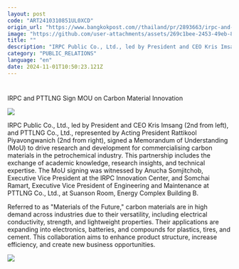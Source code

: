 ```yaml
---
layout: post
code: "ART2410310851UL0XCD"
origin_url: "https://www.bangkokpost.com//thailand/pr/2893663/irpc-and-pttlng-sign-mou-on-carbon-material-innovation"
image: "https://github.com/user-attachments/assets/269c1bee-2453-49eb-8825-532ac36ce376"
title: ""
description: "IRPC Public Co., Ltd., led by President and CEO Kris Imsang (2nd from left), and PTTLNG Co., Ltd., represented by Acting President Rattikool Piyavongwanich (2nd from right), signed a Memorandum of Understanding (MoU) to drive research and development for commercialising carbon materials in the petrochemical industry. This partnership includes the exchange of academic knowledge, research insights, and technical expertise. The MoU signing was witnessed by Anucha Somjitchob, Executive Vice President at the IRPC Innovation Center, and Somchai Ramart, Executive Vice President of Engineering and Maintenance at PTTLNG Co., Ltd., at Suanson Room, Energy Complex Building B."
category: "PUBLIC_RELATIONS"
language: "en"
date: 2024-11-01T10:50:23.121Z
---
```


# 

IRPC and PTTLNG Sign MOU on Carbon Material Innovation

![](https://github.com/user-attachments/assets/bc472205-ff97-4eee-9ac9-3ac5f8051699)

IRPC Public Co., Ltd., led by President and CEO Kris Imsang (2nd from left), and PTTLNG Co., Ltd., represented by Acting President Rattikool Piyavongwanich (2nd from right), signed a Memorandum of Understanding (MoU) to drive research and development for commercialising carbon materials in the petrochemical industry. This partnership includes the exchange of academic knowledge, research insights, and technical expertise. The MoU signing was witnessed by Anucha Somjitchob, Executive Vice President at the IRPC Innovation Center, and Somchai Ramart, Executive Vice President of Engineering and Maintenance at PTTLNG Co., Ltd., at Suanson Room, Energy Complex Building B.

Referred to as "Materials of the Future," carbon materials are in high demand across industries due to their versatility, including electrical conductivity, strength, and lightweight properties. Their applications are expanding into electronics, batteries, and compounds for plastics, tires, and cement. This collaboration aims to enhance product structure, increase efficiency, and create new business opportunities.

![](https://static.bangkokpost.com/media/content/20241031/5328151.jpg)